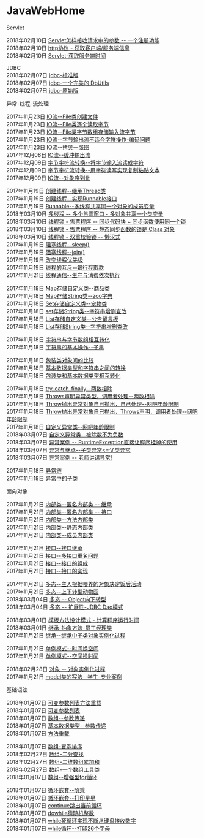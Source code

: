 # JavaWebHome

Servlet

2018年02月10日 [Servlet怎样接收请求中的参数 -- 一个注册功能](servletddmo/src/main/java/web/RegServlet.java)  
2018年02月10日 [http协议 - 获取客户端/服务端信息](servletddmo/src/main/java/servletbasic/HttpsServlet.java)  
2018年02月10日 [Servlet-获取服务端时间](servletddmo/src/main/java/servletbasic/TimeServlet.java)  



JDBC  
2018年02月07日 [jdbc-标准版](jdbcddmo/src/main/java/mysqljdbc/StandardStart.java)  
2018年02月07日 [jdbc-一个完美的 DbUtils](jdbcddmo/src/main/java/mysqljdbc/DbUtils.java)  
2018年02月07日 [jdbc-原始版](jdbcddmo/src/main/java/mysqljdbc/QuickStart.java)  


异常-线程-流处理  

2017年11月23日 [IO流--File类创建文件](FileProj/src/FileFunction.java)  
2017年11月23日 [IO流--File类逐个读取字节](FileProj/src/InputStreamTest.java)  
2017年11月23日 [IO流--File类字节数组存储输入流字节](FileProj/src/InputStreamByteTest.java)  
2017年11月23日 [IO流--字节输出流不适合字符操作-编码问题](FileProj/src/OutputStreamTest.java)  
2017年11月23日 [IO流--拷贝一张图](FileProj/src/CopyPic.java)  
2017年12月08日 [IO流--缓冲输出流](FileProj/src/BufferedOutputStream.java)  
2017年12月09日 [字节字符流转换--将字节输入流读成字符](FileProj/src/ChangeByteToChar.java)  
2017年12月09日 [字节字符流转换--用字符读写实现复制粘贴文本](FileProj/src/ChangeBytetoCharOutput.java)  
2017年12月09日 [IO流--对象序列化](FileProj/src/objectserial/GoodsSerialTest.java)    

2017年11月19日 [创建线程--继承Thread类](ThreadProj/src/ThreadTest.java)  
2017年11月19日 [创建线程--实现Runnable接口](ThreadProj/src/RunnableTest.java)  
2017年11月19日 [Runnable--多线程共享同一个对象的成员变量](ThreadProj/src/MultiThreadShareTest.java)  
2018年03月10日 [多线程 -- 多个售票窗口 - 多对象共享一个类变量](ThreadProj/src/TicketSale.java)  
2018年03月10日 [线程锁 - 售票程序 -- 同步代码块 + 同步函数使用同一个锁](ThreadProj/src/SynchronizedFunction.java)  
2018年03月10日 [线程锁 - 售票程序 -- 静态同步函数的锁是 Class 对象](ThreadProj/src/StaticSynchronizedFunction.java)  
2018年03月10日 [线程锁 - 双重校验锁 -- 懒汉式](ThreadProj/src/Lock2.java)  
2017年11月19日 [阻塞线程--sleep()](ThreadProj/src/SleepThread.java)  
2017年11月19日 [阻塞线程--join()](ThreadProj/src/JoinThread.java)  
2017年11月19日 [改变线程优先级](ThreadProj/src/PriorityThread.java)  
2017年11月19日 [线程的互斥--银行存取款](ThreadProj/src/_BankTest.java)  
2017年11月21日 [线程通信--生产与消费依次执行](ThreadProj/src/ThreadCommunicate/PublicShareTest.java)  


2017年11月18日 [Map存储自定义类--商品类](MapProj/src/MapGoodsTest.java)  
2017年11月18日 [Map存储String类--zoo字典](MapProj/src/MapZoo.java)  
2017年11月18日 [Set存储自定义类--宠物类](SetProj/src/Pet_set_Test.java)  
2017年11月18日 [set存储String类--字符串增删查改](SetProj/src/SetDemo.java)  
2017年11月18日 [List存储自定义类--公告留言板](ListProj/src/NoticeTest.java)  
2017年11月18日 [List存储String类--字符串增删查改](ListProj/src/ListDemo.java)  

2017年11月18日 [字符串与字节数组相互转化](StringProj/src/StringandBytes.java)  
2017年11月18日 [字符串的基本操作--子串](StringProj/src/StringFunctions.java)  


2017年11月18日 [包装类对象间的比较](WrapProj/src/ObjectPool_Wrap.java)  
2017年11月18日 [基本数据类型和字符串之间的转换](WrapProj/src/StringAndBasic.java)  
2017年11月18日 [包装类和基本数据类型相互转化](WrapProj/src/BasicAndClass.java)  


2017年11月18日 [try-catch-finally--两数相除](ExceptionProj/src/_01_trycatch1.java)  
2017年11月18日 [Throws声明异常类型，调用者处理--两数相除](ExceptionProj/src/_02_Throws.java)  
2017年11月18日 [Throw抛出异常对象自己抛出，自己处理--网吧年龄限制](ExceptionProj/src/_03_Throw1.java)  
2017年11月18日 [Throw抛出异常对象自己抛出，Throws声明，调用者处理--网吧年龄限制](ExceptionProj/src/_04_Throw2.java)  
2017年11月18日 [自定义异常类--网吧年龄限制](ExceptionProj/src/_05_CustomThrow.java)  
2018年03月07日 [自定义异常类--被除数不为负数](ExceptionProj/src/_05_CustomThrowFushu.java)  
2018年03月07日 [异常案例 -- RuntimeException直接让程序挂掉的使用](ExceptionProj/src/_10_RunTimeExceptionTest.java)  
2018年03月07日 [异常与继承--子类异常<=父类异常](ExceptionProj/src/_09_ExtendsInExceptionTest.java)  
2018年03月07日 [异常案例 -- 老师讲课异常!](ExceptionProj/src/_08_TeacherExceptionTest.java)  

2017年11月18日 [异常链](ExceptionProj/src/_06_ThroableLine.java)  
2017年11月18日 [异常中的子类](ExceptionProj/src/_07_ThrowsInherianceFather.java)  

面向对象

2017年11月21日 [内部类--匿名内部类 -- 继承](innerClass/src/com/easter/anonymous/Person.java)  
2017年11月21日 [内部类--匿名内部类 -- 接口](innerClass/src/com/easter/anonymous/InnerClassTest.java)  
2017年11月21日 [内部类--方法内部类](innerClass/src/com/easter/function/Person.java)  
2017年11月21日 [内部类--静态内部类](innerClass/src/com/easter/staticinner/Person.java
)  
2017年11月21日 [内部类--成员内部类](innerClass/src/com/easter/member/Person.java)  

2017年11月21日 [接口--接口继承](interfaceProj/src/com/easter/test/_04Inherance.java)  
2017年11月21日 [接口--多接口重名问题](interfaceProj/src/com/easter/test/_03Duplication.java)  
2017年11月21日 [接口--接口的组成](interfaceProj/src/com/easter/test/_02Member.java)  
2017年11月21日 [接口--接口的实现](interfaceProj/src/com/easter/test/_01AchievementTest.java)  

2017年11月21日 [多态--主人根据喂养的对象决定饭后活动](PolyProj/src/com/easter/test/MasterTest.java)  
2017年11月21日 [多态--上下转型动物园](PolyProj/src/com/easter/test/PolyTest.java)     
2018年03月04日 [多态 -- Object向下转型](PolyProj/src/com/easter/mytest.java)  
2018年03月04日 [多态 -- 扩展性-JDBC Dao模式](PolyProj/src/com/easter/PolyInJDBC.java)  

2018年03月01日 [模板方法设计模式 - 计算程序运行时间](objectInitInInherihance/src/com/easter/Abstract/Template.java)  
2018年03月01日 [继承-抽象方法-员工经理类](objectInitInInherihance/src/com/easter/Abstract/Empolee.java)  
2017年11月21日 [继承--继承中子类对象实例化过程](objectInitInInherihance/src/com/easter/test/Catest.java)  

2017年11月21日 [单例模式--时间换空间](singletonProj/src/com/easter/singleton/SingletonLazy.java)  
2017年11月21日 [单例模式--空间换时间](singletonProj/src/com/easter/singleton/SingletonHunger.java)  

2018年02月28日 [对象 -- 对象实例化过程](basic/src/array/Person.java)  
2017年11月21日 [model类的写法--学生-专业案例](studentMangement/src/com/easter/test/schooltest.java)  


基础语法  

2018年01月07日 [可变参数列表方法重载](basic/src/function/ArgsPri.java)  
2018年01月07日 [可变参数列表](basic/src/function/ArgsChange.java)  
2018年01月07日 [数组--参数传递](basic/src/function/ArrChangeArge.java)  
2018年01月07日 [基本数据类型--参数传递](basic/src/function/ChangeArge.java)  
2018年01月07日 [方法重载](basic/src/function/FunctionDemo.java)  

2018年01月07日 [数组-冒泡排序](basic/src/array/Bubble.java)  
2018年02月27日 [数组-二分查找](basic/src/array/HalfSearch.java)  
2018年02月27日 [数组-二维数组累加和](basic/src/array/TwoArray.java)  
2018年02月27日 [数组-一个数组工具类](basic/src/array/ArrayTool.java)  
2018年01月07日 [数组--增强型for循环](basic/src/array/ArrayOption.java)  

2018年01月07日 [循环嵌套--阶乘](basic/src/cycle/Jiecheng.java)  
2018年01月07日 [循环嵌套--打印星星](basic/src/cycle/Star.java)  
2018年01月07日 [continue跳出当前循环](basic/src/cycle/BreakAndContinue.java)  
2018年01月07日 [dowhile猜随机整数](basic/src/cycle/DoWhileGuess.java)  
2018年01月07日 [while死循环实现不断从键盘接收数字](basic/src/cycle/ForDemo.java)  
2018年01月07日 [while循环--打印26个字母](basic/src/cycle/FunctionDemo.java)  
